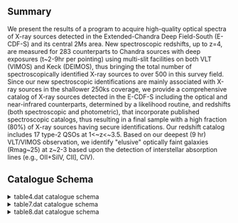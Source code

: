 ## Summary

We present the results of a program to acquire high-quality optical spectra of X-ray sources detected in the Extended-Chandra Deep Field-South (E-CDF-S) and its central 2Ms area. New spectroscopic redshifts, up to z=4, are measured for 283 counterparts to Chandra sources with deep exposures (t~2-9hr per pointing) using multi-slit facilities on both VLT (VIMOS) and Keck (DEIMOS), thus bringing the total number of spectroscopically identified X-ray sources to over 500 in this survey field. Since our new spectroscopic identifications are mainly associated with X-ray sources in the shallower 250ks coverage, we provide a comprehensive catalog of X-ray sources detected in the E-CDF-S including the optical and near-infrared counterparts, determined by a likelihood routine, and redshifts (both spectroscopic and photometric), that incorporate published spectroscopic catalogs, thus resulting in a final sample with a high fraction (80%) of X-ray sources having secure identifications. Our redshift catalog includes 17 type-2 QSOs at 1<~z<~3.5. Based on our deepest (9 hr) VLT/VIMOS observation, we identify "elusive" optically faint galaxies (Rmag~25) at z~2-3 based upon the detection of interstellar absorption lines (e.g., OII+SiIV, CII], CIV).

## Catalogue Schema

<details>
<summary>table4.dat catalogue schema</summary>

| Bytes   | Format   | Units   | Label     | Explanations                                                                   |
|:--------|:---------|:--------|:----------|:-------------------------------------------------------------------------------|
| 1- 3    | I3       | ---     | XID       | Lehmer et al., 2005 (Cat. J/ApJS/161/21)                                       |
| 5- 12   | F8.5     | deg     | RAdeg     | Right Ascension in decimal degrees (J2000) (1)                                 |
| 14- 22  | F9.5     | deg     | DEdeg     | Declination in decimal degrees (J2000) (1)                                     |
| 24- 30  | A7       | ---     | Cat       | Catalog associated with counterpart (2)                                        |
| 32- 34  | F3.1     | arcsec  | Sep       | Separation between X-ray and its counterpart                                   |
| 36- 40  | F5.1     | ---     | LR        | Likelihood ratio (3)                                                           |
| 42- 45  | F4.2     | ---     | Rel       | Reliability for true counterpart (4)                                           |
| 47- 50  | F4.1     | mag     | Rmag      | ? R band AB magnitude                                                          |
| 52- 56  | F5.3     | ---     | zsp       | ? Counterpart spectroscopic redshift                                           |
| 58- 60  | F3.1     | ---     | q_zsp     | ? Quality flag on zspec (5)                                                    |
| 62- 63  | I2       | ---     | r_zsp     | ? Spectroscopic catalog (G2)                                                   |
| 65- 69  | A5       | ---     | Class     | Spectroscopic classification (G1)                                              |
| 71- 75  | F5.3     | ---     | zph       | ? Photometric redshift (6)                                                     |
| 77- 81  | F5.3     | ---     | e_zph     | ? Lower limit uncertainty in zphot                                             |
| 83- 87  | F5.3     | ---     | E_zph     | ? Upper limit uncertainty in zphot                                             |
| 2       | for      | further | details.  | Note (4): Reliability (0<R_j_<1; Sutherland & Saunders 1992) that a particular |
| 2       | for      | further | details.  | Note (5): Where "2" is secure, "1" for some uncertainty, "0" for no redshift.  |
| 5       | if       | in      | agreement | with photometric redshift.                                                     |

**Note**: Of the optical/near-infrared counterpart.
Note (2): Catalogs associated are:
    ACS-z = GOODS-z or GEMS-z; z-band HST/ACS catalog;
    WFI-R = WFI R-band catalog;
   SOFI-H = H-band catalog from SOFI;
   SOFI-K = K-band catalog from SOFI, 
  ISSAC-K = K-band catalog from VLT/ISAAC
Note (3): The likelihood ratio (LR; Equation (1)) is the probability that a
          given optical or near-infrared source is the true counterpart to the
          X-ray detection, relative to the chance that the same object is a
          random background source. LR=(q(m)f(r))/n(m); see section 2 for
          further details.
Note (4): Reliability (0<R_j_<1; Sutherland & Saunders 1992) that a particular
          source (j) is the true counterpart: R_j_=LR_j_/{Sigma}_i_LR_i_+(1-Q)
          See section 2 for further details.
Note (5): Where "2" is secure, "1" for some uncertainty, "0" for no redshift.
          A +0.5 if in agreement with photometric redshift.
Note (6): From Rafferty et al. (2010, in prep) and Luo et al. (2010,
          Cat. J/ApJS/187/560).

</details>

<details>
<summary>table7.dat catalogue schema</summary>

| Bytes   | Format   | Units   | Label   | Explanations                                   |
|:--------|:---------|:--------|:--------|:-----------------------------------------------|
| 1- 3    | I3       | ---     | XID     | Luo et al. 2008 (Cat. J/ApJS/179/19) number,   |
| 5- 12   | F8.5     | deg     | RAdeg   | Right Ascension of optical counterpart (J2000) |
| 14- 22  | F9.5     | deg     | DEdeg   | Declination of optical counterpart (J2000)     |
| 24- 27  | F4.1     | mag     | Rmag    | R band AB magnitude                            |
| 29- 33  | F5.3     | ---     | zsp     | Spectroscopic redshift                         |
| 35      | I1       | ---     | q_zsp   | Quality of z: 1=some uncertainty, 2=secure.    |
| 37- 41  | A5       | ---     | Class   | Spectroscopic classification (G1)              |
| 43- 44  | I2       | ---     | r_zsp   | Spectroscopic origin (G2)                      |
</details>

<details>
<summary>table8.dat catalogue schema</summary>

| Bytes   | Format   | Units         | Label   | Explanations                                   |
|:--------|:---------|:--------------|:--------|:-----------------------------------------------|
| 1- 3    | I3       | ---           | RID     | Radio identification number (1)                |
| 5- 12   | F8.5     | deg           | RAdeg   | Right Ascension of optical counterpart (J2000) |
| 14- 22  | F9.5     | deg           | DEdeg   | Declination of optical counterpart (J2000)     |
| 24- 27  | F4.1     | mag           | Rmag    | R band AB magnitude                            |
| 29- 33  | F5.3     | ---           | zsp     | Spectroscopic redshift                         |
| 35      | I1       | ---           | q_zsp   | Quality of zsp: 1=some uncertainty, 2=secure.  |
| 37- 41  | A5       | ---           | Class   | Spectroscopic classification (G1)              |
| 43- 46  | A4       | ---           | Tel     | Origin of z (Keck or VLT)                      |
| 2008    | Cat.     | J/ApJS/179/71 | and     | Miller et al., 2008, Cat. J/ApJS/179/114,      |

**Note**: Radio identification number from Kellermann et al., 2008
          Cat. J/ApJS/179/71 and Miller et al., 2008, Cat. J/ApJS/179/114,
          <[KFM2008] RID NNNA> in simbad.

</details>
